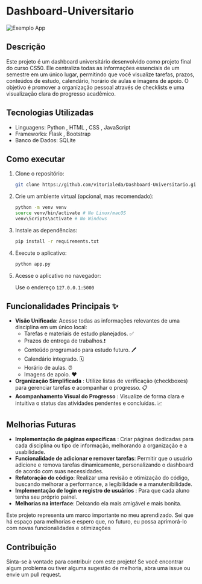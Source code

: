 # Dashboard-Universitario

![Exemplo App](https://cdn.discordapp.com/attachments/981388953007570946/1346539371695968298/Captura_de_imagem_20250304_144504.png?ex=67c88e03&is=67c73c83&hm=b24e8c53b3f8eaf2cbd5e969edce6ae132c46f357e2cb5a092d643fb92b3d06e&)

## Descrição

Este projeto é um dashboard universitário desenvolvido como projeto final do curso CS50. Ele centraliza todas as informações essenciais de um semestre em um único lugar, permitindo que você visualize tarefas, prazos, conteúdos de estudo, calendário, horário de aulas e imagens de apoio. O objetivo é promover a organização pessoal através de checklists e uma visualização clara do progresso acadêmico.

## Tecnologias Utilizadas

- Linguagens: Python , HTML ️, CSS , JavaScript
- Frameworks: Flask , Bootstrap
- Banco de Dados: SQLite

## Como executar

1.  Clone o repositório:

    ```bash
    git clone https://github.com/vitorialeda/Dashboard-Universitario.git
    ```
    
2.  Crie um ambiente virtual (opcional, mas recomendado):

    ```bash
    python -m venv venv
    source venv/bin/activate # No Linux/macOS
    venv\Scripts\activate # No Windows
    ```
    
3.  Instale as dependências:

    ```bash
    pip install -r requirements.txt
    ```
    
4.  Execute o aplicativo:

    ```bash
    python app.py
    ```
    
5.  Acesse o aplicativo no navegador:

    Use o endereço `127.0.0.1:5000`

## Funcionalidades Principais ✨

- **Visão Unificada**: Acesse todas as informações relevantes de uma disciplina em um único local:
    - Tarefas e materiais de estudo planejados. ✅
    - Prazos de entrega de trabalhos.❗
    - Conteúdo programado para estudo futuro. 🖊️
    - Calendário integrado. ️🗓️
    - Horário de aulas. ⏰
    - Imagens de apoio. ❤️ 
- **Organização Simplificada** : Utilize listas de verificação (checkboxes) para gerenciar tarefas e acompanhar o progresso. 📋
- **Acompanhamento Visual do Progresso** : Visualize de forma clara e intuitiva o status das atividades pendentes e concluídas. 📈

## Melhorias Futuras

- **Implementação de páginas específicas** : Criar páginas dedicadas para cada disciplina ou tipo de informação, melhorando a organização e a usabilidade.
- **Funcionalidade de adicionar e remover tarefas**: Permitir que o usuário adicione e remova tarefas dinamicamente, personalizando o dashboard de acordo com suas necessidades.
- **Refatoração do código**: Realizar uma revisão e otimização do código, buscando melhorar a performance, a legibilidade e a manutenibilidade.
- **Implementação de login e registro de usuários** : Para que cada aluno tenha seu próprio painel.
- **Melhorias na interface**: Deixando ela mais amigável e mais bonita.


Este projeto representa um marco importante no meu aprendizado. Sei que há espaço para melhorias e espero que, no futuro, eu possa aprimorá-lo com novas funcionalidades e otimizações

## Contribuição

Sinta-se à vontade para contribuir com este projeto! Se você encontrar algum problema ou tiver alguma sugestão de melhoria, abra uma issue ou envie um pull request.
